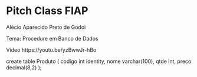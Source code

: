 <h1>Pitch Class FIAP</h1>

<p>Alécio Aparecido Preto de Godoi</p>   
<p>Tema: Procedure em Banco de Dados</p>
Vídeo https://youtu.be/yzBwwJr-hBo


create table Produto (
  codigo int identity,
  nome varchar(100),
  qtde int,
  preco decimal(8,2)
  );
